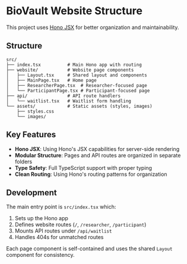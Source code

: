 # BioVault Website Structure

This project uses [Hono JSX](https://hono.dev/docs/guides/jsx) for better organization and maintainability.

## Structure

```
src/
├── index.tsx          # Main Hono app with routing
├── website/           # Website page components
│   ├── Layout.tsx     # Shared layout and components
│   ├── MainPage.tsx   # Home page
│   ├── ResearcherPage.tsx  # Researcher-focused page
│   └── ParticipantPage.tsx # Participant-focused page
├── api/               # API route handlers
│   └── waitlist.tsx   # Waitlist form handling
└── assets/            # Static assets (styles, images)
    ├── styles.css
    └── images/
```

## Key Features

- **Hono JSX**: Using Hono's JSX capabilities for server-side rendering
- **Modular Structure**: Pages and API routes are organized in separate folders
- **Type Safety**: Full TypeScript support with proper typing
- **Clean Routing**: Using Hono's routing patterns for organization

## Development

The main entry point is `src/index.tsx` which:

1. Sets up the Hono app
2. Defines website routes (`/`, `/researcher`, `/participant`)
3. Mounts API routes under `/api/waitlist`
4. Handles 404s for unmatched routes

Each page component is self-contained and uses the shared `Layout` component for consistency.

